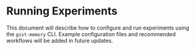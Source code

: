 # Running Experiments

This document will describe how to configure and run experiments using the `gist-memory` CLI. Example configuration files and recommended workflows will be added in future updates.
